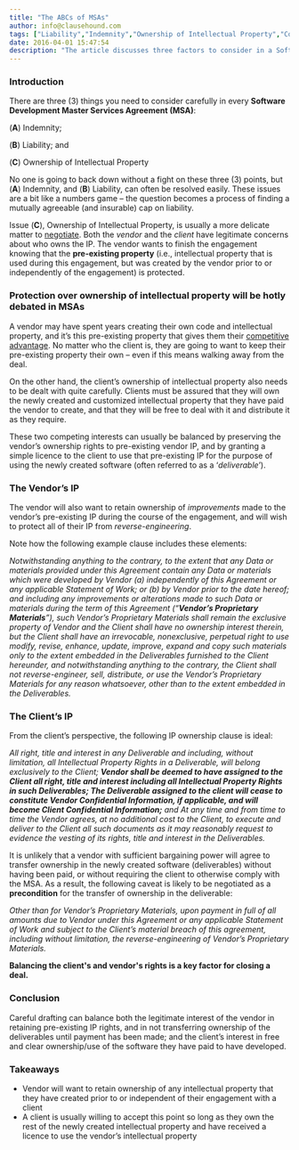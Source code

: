 ```yaml
---
title: "The ABCs of MSAs"
author: info@clausehound.com
tags: ["Liability","Indemnity","Ownership of Intellectual Property","Commercial Activities","Master Services Agreement"]
date: 2016-04-01 15:47:54
description: "The article discusses three factors to consider in a Software Development Master Services Agreement."
---
```


### Introduction

There are three (3) things you need to consider carefully in every **Software Development Master Services Agreement (MSA)**:

(**A**) Indemnity;

(**B**) Liability; and

(**C**) Ownership of Intellectual Property

 

No one is going to back down without a fight on these three (3) points, but (**A**) Indemnity, and (**B**) Liability, can often be resolved easily. These issues are a bit like a numbers game – the question becomes a process of finding a mutually agreeable (and insurable) cap on liability.

 

Issue (**C**), Ownership of Intellectual Property, is usually a more delicate matter to [negotiate](http://www.ipinbrief.com/drafting-and-negotiating-an-ip-deal/). Both the *vendor* and the *client* have legitimate concerns about who owns the IP. The vendor wants to finish the engagement knowing that the **pre-existing property** (i.e., intellectual property that is used during this engagement, but was created by the vendor prior to or independently of the engagement) is protected.

 

### Protection over ownership of intellectual property will be hotly debated in MSAs

 

A vendor may have spent years creating their own code and intellectual property, and it’s this pre-existing property that gives them their [competitive advantage](http://www.martensenip.com/government-contracts/intellectual-propertys-competitive-advantage/). No matter who the client is, they are going to want to keep their pre-existing property their own – even if this means walking away from the deal.

 

On the other hand, the client’s ownership of intellectual property also needs to be dealt with quite carefully. Clients must be assured that they will own the newly created and customized intellectual property that they have paid the vendor to create, and that they will be free to deal with it and distribute it as they require.

 

These two competing interests can usually be balanced by preserving the vendor’s ownership rights to pre-existing vendor IP, and by granting a simple licence to the client to use that pre-existing IP for the purpose of using the newly created software (often referred to as a ‘*deliverable*’).

 

### The Vendor’s IP

 

The vendor will also want to retain ownership of *improvements* made to the vendor’s pre-existing IP during the course of the engagement, and will wish to protect all of their IP from *reverse-engineering*.

 

Note how the following example clause includes these elements:

 

*Notwithstanding anything to the contrary, to the extent that any Data or materials provided under this Agreement contain any Data or materials which were developed by Vendor (a) independently of this Agreement or any applicable Statement of Work; or (b) by Vendor prior to the date hereof; and including any improvements or alterations made to such Data or materials during the term of this Agreement (“**Vendor’s Proprietary Materials**”), such Vendor’s Proprietary Materials shall remain the exclusive property of Vendor and the Client shall have no ownership interest therein, but the Client shall have an irrevocable, nonexclusive, perpetual right to use modify, revise, enhance, update, improve, expand and copy such materials only to the extent embedded in the Deliverables furnished to the Client hereunder, and notwithstanding anything to the contrary, the Client shall not reverse-engineer, sell,  distribute, or use the Vendor’s Proprietary Materials for any reason whatsoever, other than to the extent embedded in the Deliverables.* 

### The Client’s IP

From the client’s perspective, the following IP ownership clause is ideal:

 

*All right, title and interest in any Deliverable and including, without limitation, all Intellectual Property Rights in a Deliverable, will belong exclusively to the Client; **Vendor shall be deemed to have assigned to the Client all right, title and interest including all Intellectual Property Rights in such Deliverables; The Deliverable assigned to the client will cease to constitute Vendor Confidential Information, if applicable, and will become Client Confidential Information;** and At any time and from time to time the Vendor agrees, at no additional cost to the Client, to execute and deliver to the Client all such documents as it may reasonably request to evidence the vesting of its rights, title and interest in the Deliverables.*

 

It is unlikely that a vendor with sufficient bargaining power will agree to transfer ownership in the newly created software (deliverables) without having been paid, or without requiring the client to otherwise comply with the MSA. As a result, the following caveat is likely to be negotiated as a **precondition** for the transfer of ownership in the deliverable:

 

*Other than for Vendor’s Proprietary Materials, upon payment in full of all amounts due to Vendor under this Agreement or any applicable Statement of Work and subject to the Client’s material breach of this agreement, including without limitation, the reverse-engineering of Vendor’s Proprietary Materials.*

**Balancing the client's and vendor's rights is a key factor for closing a deal.**

### Conclusion

Careful drafting can balance both the legitimate interest of the vendor in retaining pre-existing IP rights, and in not transferring ownership of the deliverables until payment has been made; and the client’s interest in free and clear ownership/use of the software they have paid to have developed.

 

### Takeaways
- Vendor will want to retain ownership of any intellectual property that they have created prior to or independent of their engagement with a client
- A client is usually willing to accept this point so long as they own the rest of the newly created intellectual property and have received a licence to use the vendor’s intellectual property
